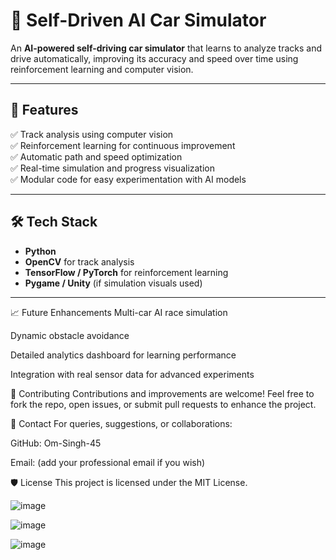 # 🚗 Self-Driven AI Car Simulator

An **AI-powered self-driving car simulator** that learns to analyze tracks and drive automatically, improving its accuracy and speed over time using reinforcement learning and computer vision.

---

## 🎯 Features

✅ Track analysis using computer vision  
✅ Reinforcement learning for continuous improvement  
✅ Automatic path and speed optimization  
✅ Real-time simulation and progress visualization  
✅ Modular code for easy experimentation with AI models

---

## 🛠 Tech Stack

- **Python**
- **OpenCV** for track analysis
- **TensorFlow / PyTorch** for reinforcement learning
- **Pygame / Unity** (if simulation visuals used)

---

📈 Future Enhancements
Multi-car AI race simulation

Dynamic obstacle avoidance

Detailed analytics dashboard for learning performance

Integration with real sensor data for advanced experiments

🤝 Contributing
Contributions and improvements are welcome! Feel free to fork the repo, open issues, or submit pull requests to enhance the project.

📧 Contact
For queries, suggestions, or collaborations:

GitHub: Om-Singh-45

Email: (add your professional email if you wish)

🛡 License
This project is licensed under the MIT License.


![image](https://github.com/user-attachments/assets/60432188-f28b-411c-aef5-f63d7e5cbc1f)

![image](https://github.com/user-attachments/assets/a65b7f8f-387e-4315-9adb-decb72d123bc)

![image](https://github.com/user-attachments/assets/d834cf86-7b2b-4479-a3da-9fabe7bcd433)

